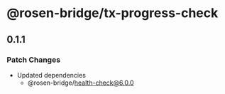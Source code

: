 # @rosen-bridge/tx-progress-check

## 0.1.1

### Patch Changes

- Updated dependencies
  - @rosen-bridge/health-check@6.0.0
